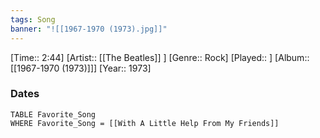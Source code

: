 ```yaml
---
tags: Song  
banner: "![[1967-1970 (1973).jpg]]"
---
```

[Time:: 2:44]
[Artist:: [[The Beatles]] ]
[Genre:: Rock]
[Played:: ]
[Album:: [[1967-1970 (1973)]]]
[Year:: 1973]
### Dates
````dataview
TABLE Favorite_Song
WHERE Favorite_Song = [[With A Little Help From My Friends]]
````